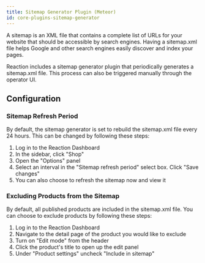 ```yaml
---
title: Sitemap Generator Plugin (Meteor)
id: core-plugins-sitemap-generator
---
```


A sitemap is an XML file that contains a complete list of URLs for your website that should be accessible by search engines. Having a sitemap.xml file helps Google and other search engines easily discover and index your pages.

Reaction includes a sitemap generator plugin that periodically generates a sitemap.xml file. This process can also be triggered manually through the operator UI.

## Configuration

### Sitemap Refresh Period
By default, the sitemap generator is set to rebuild the sitemap.xml file every 24 hours. This can be changed by following these steps:
1. Log in to the Reaction Dashboard
2. In the sidebar, click "Shop"
3. Open the "Options" panel
4. Select an interval in the "Sitemap refresh period" select box. Click "Save changes"
5. You can also choose to refresh the sitemap now and view it

### Excluding Products from the Sitemap
By default, all published products are included in the sitemap.xml file. You can choose to exclude products by following these steps:
1. Log in to the Reaction Dashboard
2. Navigate to the detail page of the product you would like to exclude
3. Turn on "Edit mode" from the header
4. Click the product's title to open up the edit panel
5. Under "Product settings" uncheck "Include in sitemap"
